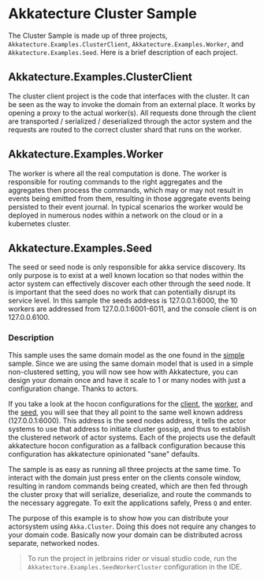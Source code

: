 # Akkatecture Cluster Sample

The Cluster Sample is made up of three projects, `Akkatecture.Examples.ClusterClient`, `Akkatecture.Examples.Worker`, and `Akkatecture.Examples.Seed`. Here is a brief description of each project.

## Akkatecture.Examples.ClusterClient

The cluster client project is the code that interfaces with the cluster. It can be seen as the way to invoke the domain from an external place. It works by opening a proxy to the actual worker(s). All requests done through the client are transported / serialized / deserialized through the actor system and the requests are routed to the correct cluster shard that runs on the worker.

## Akkatecture.Examples.Worker

The worker is where all the real computation is done. The worker is responsible for routing commands to the right aggregates and the aggregates then process the commands, which may or may not result in events being emitted from them, resulting in those aggregate events being persisted to their event journal. In typical scenarios the worker would be deployed in numerous nodes within a network on the cloud or in a kubernetes cluster.

## Akkatecture.Examples.Seed

The seed or seed node is only responsible for akka service discovery. Its only purpose is to exist at a well known location so that nodes within the actor system can effectively discover each other through the seed node. It is important that the seed does no work that can potentially disrupt its service level. In this sample the seeds address is 127.0.0.1:6000, the 10 workers are addressed from 127.0.0.1:6001-6011, and the console client is on 127.0.0.6100.

### Description

This sample uses the same domain model as the one found in the [simple](https://github.com/Lutando/Akkatecture/tree/master/examples/simple/Akkatecture.Examples.UserAccount) sample. Since we are using the same domain model that is used in a simple non-clustered setting, you will now see how with Akkatecture, you can design your domain once and have it scale to 1 or many nodes with just a configuration change. Thanks to actors.

If you take a look at the hocon configurations for the [client](https://github.com/Lutando/Akkatecture/tree/master/examples/cluster/Akkatecture.Examples.ClusterClient/client.conf), the [worker](https://github.com/Lutando/Akkatecture/tree/master/examples/cluster/Akkatecture.Examples.Worker/worker.conf), and the [seed](https://github.com/Lutando/Akkatecture/tree/master/examples/cluster/Akkatecture.Examples.Seed/seed.conf), you will see that they all point to the same well known address (127.0.0.1:6000). This address is the seed nodes address, it tells the actor systems to use that address to initiate cluster gossip, and thus to establish the clustered network of actor systems. Each of the projects use the default akkatecture hocon configuration as a fallback configuration because this configuration has akkatecture opinionated "sane" defaults.

The sample is as easy as running all three projects at the same time. To interact with the domain just press enter on the clients console window, resulting in random commands being created, which are then fed through the cluster proxy that will serialize, deserialize, and route the commands to the necessary aggregate. To exit the applications safely, Press `Q` and enter. 

The purpose of this example is to show how you can distribute your actorsystem using `Akka.Cluster`. Doing this does not require any changes to your domain code. Basically now your domain can be distributed across separate, networked nodes.

> To run the project in jetbrains rider or visual studio code, run the `Akkatecture.Examples.SeedWorkerCluster` configuration in the IDE.